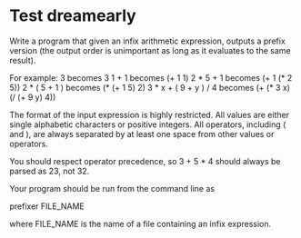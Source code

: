 # Test dreamearly

Write a program that given an infix arithmetic expression, outputs a prefix version (the output order is unimportant as long as it evaluates to the same result).

For example:
3 becomes 3
1 + 1 becomes (+ 1 1)
2 * 5 + 1 becomes (+ 1 (* 2 5))
2 * ( 5 + 1 ) becomes (* (+ 1 5) 2)
3 * x + ( 9 + y ) / 4 becomes (+ (* 3 x) (/ (+ 9 y) 4))

The format of the input expression is highly restricted. All values are either single alphabetic characters or positive integers. All operators, including ( and ), are always separated by at least one space from other values or operators.

You should respect operator precedence, so 3 + 5 * 4 should always be parsed as 23, not 32.

Your program should be run from the command line as

prefixer FILE_NAME

where FILE_NAME is the name of a file containing an infix expression.

